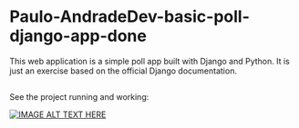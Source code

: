 # Paulo-AndradeDev-basic-poll-django-app-done
This web application is a simple poll app built with Django and Python. It is just an exercise based on the official Django documentation. 

##
See the project running and working:

[![IMAGE ALT TEXT HERE](https://img.youtube.com/vi/YOUTUBE_VIDEO_ID_HERE/0.jpg)](https://www.youtube.com/embed/CUS9ZzPI0GQ)


